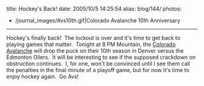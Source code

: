 title: Hockey's Back!
date: 2005/10/5 14:25:54
alias: blog/144/
photos:
- /journal_images/Avs10th.gif|Colorado Avalanche 10th Anniversary
---
Hockey's finally back!  The lockout is over and it's time to get back to playing games that matter.  Tonight at 8 PM Mountain, the [Colorado Avalanche](http://www.coloradoavalanche.com) will drop the puck on their 10th season in Denver versus the Edmonton Oilers.  It will be interesting to see if the supposed crackdown on obstruction continues.  I, for one, won't be convinced until I see them call the penalties in the final minute of a playoff game, but for now it's time to enjoy hockey again.  Go Avs!